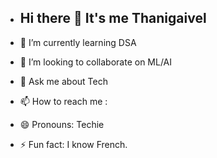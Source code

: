 - ## Hi there 👋 It's me Thanigaivel
                        
- 🌱 I’m currently learning DSA
- 👯 I’m looking to collaborate on ML/AI
- 💬 Ask me about Tech
- 📫 How to reach me :
- 😄 Pronouns: Techie
- ⚡ Fun fact: I know French.

<!---
ThanigaivelDev/ThanigaivelDev is a ✨ special ✨ repository because its `README.md` (this file) appears on your GitHub profile.
You can click the Preview link to take a look at your changes.
--->
